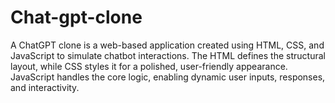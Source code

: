 # Chat-gpt-clone
A ChatGPT clone is a web-based application created using HTML, CSS, and JavaScript to simulate chatbot interactions. The HTML defines the structural layout, while CSS styles it for a polished, user-friendly appearance. JavaScript handles the core logic, enabling dynamic user inputs, responses, and interactivity.  
